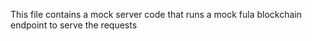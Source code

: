 This file contains a mock server code that runs a mock fula blockchain endpoint to serve the requests

